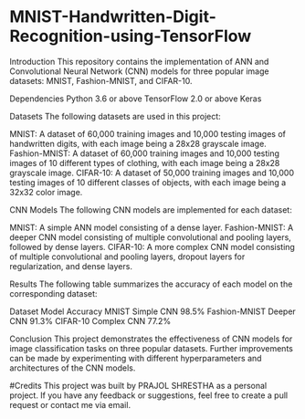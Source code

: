 # MNIST-Handwritten-Digit-Recognition-using-TensorFlow

Introduction
This repository contains the implementation of ANN and Convolutional Neural Network (CNN) models for three popular image datasets: MNIST, Fashion-MNIST, and CIFAR-10.

Dependencies
Python 3.6 or above
TensorFlow 2.0 or above
Keras

Datasets
The following datasets are used in this project:

MNIST: A dataset of 60,000 training images and 10,000 testing images of handwritten digits, with each image being a 28x28 grayscale image.
Fashion-MNIST: A dataset of 60,000 training images and 10,000 testing images of 10 different types of clothing, with each image being a 28x28 grayscale image.
CIFAR-10: A dataset of 50,000 training images and 10,000 testing images of 10 different classes of objects, with each image being a 32x32 color image.

CNN Models
The following CNN models are implemented for each dataset:

MNIST: A simple ANN model consisting of a dense layer.
Fashion-MNIST: A deeper CNN model consisting of multiple convolutional and pooling layers, followed by dense layers.
CIFAR-10: A more complex CNN model consisting of multiple convolutional and pooling layers, dropout layers for regularization, and dense layers.

Results
The following table summarizes the accuracy of each model on the corresponding dataset:

Dataset	Model	Accuracy
MNIST	Simple CNN	98.5%
Fashion-MNIST	Deeper CNN	91.3%
CIFAR-10	Complex CNN	77.2%

Conclusion
This project demonstrates the effectiveness of CNN models for image classification tasks on three popular datasets. Further improvements can be made by experimenting with different hyperparameters and architectures of the CNN models.

#Credits 
This project was built by PRAJOL SHRESTHA as a personal project. If you have any feedback or suggestions, feel free to create a pull request or contact me via email.


